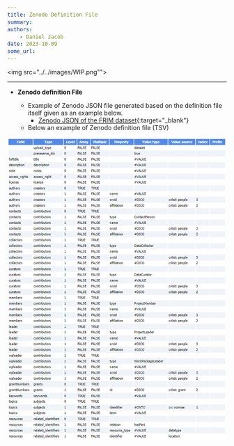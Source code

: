 ```yaml
---
title: Zenodo Definition File
summary: 
authors:
    - Daniel Jacob
date: 2023-10-09
some_url:
---
```


<style>.md-typeset h1 {display: none;} .md-nav__item {font-size: medium}</style>


<img src="../../images/WIP.png""><br>

---

* **Zenodo definition File**

     * Example of Zenodo JSON file generated based on the definition file itself given as an example below.
		  * [Zenodo JSON of the FRIM dataset][1]{:target="_blank"}
     * Below an example of Zenodo definition file (TSV)
<center>
<a href="../../images/zenodo_conf.png" data-lightbox="figconf"><img src="../../images/zenodo_conf.png" width="600px"></a>
</center>
<br>


[1]: https://pmb-bordeaux.fr/maggot/metadata/frim1?format=zenodo
